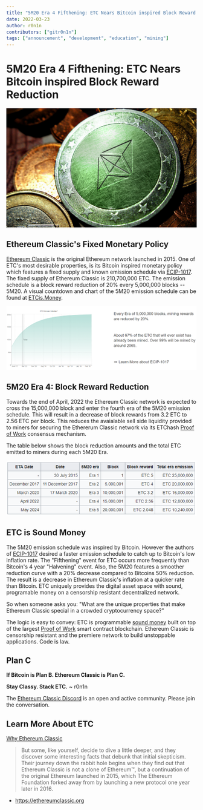 ```yaml
---
title: "5M20 Era 4 Fifthening: ETC Nears Bitcoin inspired Block Reward Reduction"
date: 2022-03-23
author: r0n1n
contributors: ["gitr0n1n"]
tags: ["announcement", "development", "education", "mining"]
---
```


# 5M20 Era 4 Fifthening: ETC Nears Bitcoin inspired Block Reward Reduction

![5M20 is Ethereum Classic's Monetary Policy](./etc.png)

## Ethereum Classic's Fixed Monetary Policy

[Ethereum Classic](https://ethereumclassic.org/why-classic) is the original Ethereum network launched in 2015. One of ETC's most desirable properties, is its Bitcoin inspired monetary policy which features a fixed supply and known emission schedule via [ECIP-1017](https://ecips.ethereumclassic.org/ECIPs/ecip1017). The fixed supply of Ethereum Classic is 210,700,000 ETC. The emission schedule is a block reward reduction of 20% every 5,000,000 blocks -- 5M20. A visual countdown and chart of the 5M20 emission schedule can be found at [ETCis.Money](https://etcis.money).

![5M20 Emission Schedule](./emission-schedule.png)

## 5M20 Era 4: Block Reward Reduction

Towards the end of April, 2022 the Ethereum Classic network is expected to cross the 15,000,000 block and enter the fourth era of the 5M20 emission schedule. This will result in a decrease of block rewards from 3.2 ETC to 2.56 ETC per block. This reduces the avaialable sell side liquidity provided to miners for securing the Ethererum Classic network via its ETChash [Proof of Work](https://ethereumclassic.org/why-classic/proof-of-work) consensus mechanism. 

The table below shows the block reduction amounts and the total ETC emitted to miners during each 5M20 Era.

![Ethereum Classic will have Bitcoin level inflation by 2032](./5m20-table.png)

## ETC is Sound Money

The 5M20 emission schedule was inspired by Bitcoin. However the authors of [ECIP-1017](https://ecips.ethereumclassic.org/ECIPs/ecip1017) desired a faster emission schedule to catch up to Bitcoin's low inflation rate. The "Fifthening" event for ETC occurs more frequently than Bitcoin's 4 year "Halvening" event. Also, the 5M20 features a smoother reduction curve with a 20% decrease compared to Bitcoins 50% reduction. The result is a decrease in Ethereum Classic's inflation at a quicker rate than Bitcoin. ETC uniquely provides the digital asset space with sound, programable money on a censorship resistant decentralized network.

So when someone asks you: "What are the unique properties that make Ethereum Classic special in a crowded cryptocurrency space?"

The logic is easy to convey: ETC is programmable [sound money](https://ethereumclassic.org/why-classic/sound-money) built on top of the largest [Proof of Work](https://ethereumclassic.org/why-classic/proof-of-work) smart contract blockchain. Ethereum Classic is censorship resistant and the premiere network to build unstoppable applications. Code is law.

## Plan C

**If Bitcoin is Plan B. Ethereum Classic is Plan C.**

**Stay Classy. Stack ETC.** ~ r0n1n

The [Ethereum Classic Discord](https://ethereumclassic.org/discord) is an open and active community. Please join the conversation.

## Learn More About ETC

[Why Ethereum Classic](https://ethereumclassic.org/why-classic)

> But some, like yourself, decide to dive a little deeper, and they discover some interesting facts that debunk that initial skepticism. Their journey down the rabbit hole begins when they find out that Ethereum Classic is not a clone of Ethereum™, but a continuation of the original Ethereum launched in 2015, which The Ethereum Foundation forked away from by launching a new protocol one year later in 2016.

* https://ethereumclassic.org
